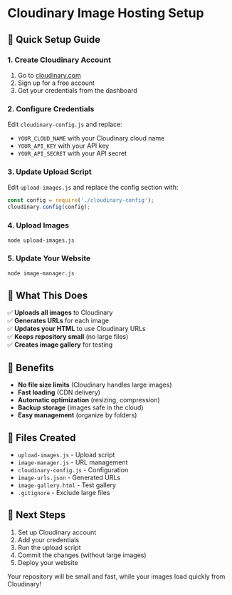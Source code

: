# Cloudinary Image Hosting Setup

## 🚀 Quick Setup Guide

### 1. Create Cloudinary Account
1. Go to [cloudinary.com](https://cloudinary.com)
2. Sign up for a free account
3. Get your credentials from the dashboard

### 2. Configure Credentials
Edit `cloudinary-config.js` and replace:
- `YOUR_CLOUD_NAME` with your Cloudinary cloud name
- `YOUR_API_KEY` with your API key
- `YOUR_API_SECRET` with your API secret

### 3. Update Upload Script
Edit `upload-images.js` and replace the config section with:
```javascript
const config = require('./cloudinary-config');
cloudinary.config(config);
```

### 4. Upload Images
```bash
node upload-images.js
```

### 5. Update Your Website
```bash
node image-manager.js
```

## 📁 What This Does

✅ **Uploads all images** to Cloudinary  
✅ **Generates URLs** for each image  
✅ **Updates your HTML** to use Cloudinary URLs  
✅ **Keeps repository small** (no large files)  
✅ **Creates image gallery** for testing  

## 🎯 Benefits

- **No file size limits** (Cloudinary handles large images)
- **Fast loading** (CDN delivery)
- **Automatic optimization** (resizing, compression)
- **Backup storage** (images safe in the cloud)
- **Easy management** (organize by folders)

## 📝 Files Created

- `upload-images.js` - Upload script
- `image-manager.js` - URL management
- `cloudinary-config.js` - Configuration
- `image-urls.json` - Generated URLs
- `image-gallery.html` - Test gallery
- `.gitignore` - Exclude large files

## 🔧 Next Steps

1. Set up Cloudinary account
2. Add your credentials
3. Run the upload script
4. Commit the changes (without large images)
5. Deploy your website

Your repository will be small and fast, while your images load quickly from Cloudinary! 